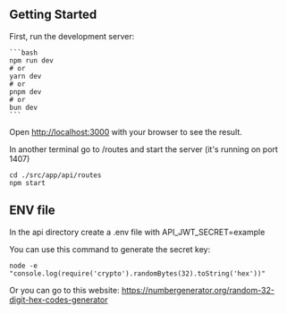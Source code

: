 ## Getting Started

First, run the development server:

    ```bash
    npm run dev
    # or
    yarn dev
    # or
    pnpm dev
    # or
    bun dev
    ```

Open [http://localhost:3000](http://localhost:3000) with your browser to see the result.

In another terminal go to /routes and start the server (it's running on port 1407)

    cd ./src/app/api/routes
    npm start

## ENV file

In the api directory create a .env file with API_JWT_SECRET=example

You can use this command to generate the secret key:

    node -e "console.log(require('crypto').randomBytes(32).toString('hex'))"

Or you can go to this website: https://numbergenerator.org/random-32-digit-hex-codes-generator
